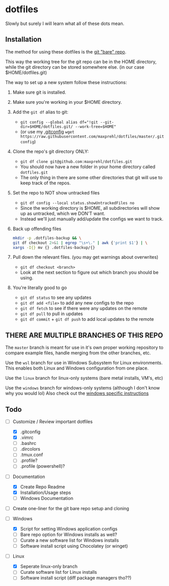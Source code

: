 # dotfiles

Slowly but surely I will learn what all of these dots mean.

## Installation

The method for using these dotfiles is the [git "bare" repo](https://www.atlassian.com/git/tutorials/dotfiles).

This way the working tree for the git repo can be in the HOME directory, 
while the git directory can be stored somewhere else. (in our case $HOME/dotfiles.git)

The way to set up a new system follow these instructions:

1. Make sure git is installed.
2. Make sure you're working in your $HOME directory.
3. Add the `git df` alias to git: 
    * `git config --global alias df="!git --git-dir=$HOME/dotfiles.git/ --work-tree=$HOME"`
    * (or use my [.gitconfig](./.gitconfig) `wget https://raw.githubusercontent.com/maxprehl/dotfiles/master/.gitconfig`)
4. Clone the repo's git directory ONLY:
    * `git df clone git@github.com:maxprehl/dotfiles.git`
    * You should now have a new folder in your home directory called `dotfiles.git`
    * The only thing in there are some other directories that git will use to keep track of the repos.
5. Set the repo to NOT show untracked files
    * `git df config --local status.showUntrackedFiles no`
    * Since the working directory is $HOME, all subdirectories will show up as untracked, which we DON'T want.
    * Instead we'll just manually add/update the configs we want to track.
6. Back up offending files

    ```sh
    mkdir -p .dotfiles-backup && \
    git df checkout 2>&1 | egrep "\s+\." | awk {'print $1'} | \
    xargs -I{} mv {} .dotfiles-backup/{}
    ```

7. Pull down the relevant files. (you may get warnings about overwrites)
    * `git df checkout <branch>`
    * Look at the next section to figure out which branch you should be using.
8. You're literally good to go
    * `git df status` to see any updates
    * `git df add <file>` to add any new configs to the repo
    * `git df fetch` to see if there were any updates on the remote
    * `git df pull` to pull in updates
    * `git df commit` + `git df push` to add local updates to the remote

## THERE ARE MULTIPLE BRANCHES OF THIS REPO

The `master` branch is meant for use in it's own proper working repository to compare example files, handle merging from the other branches, etc.

Use the `wsl` branch for use in Windows Subsystem for Linux environments. This enables both Linux and Windows configuration from one place.

Use the `linux` branch for linux-only systems (bare metal installs, VM's, etc)

Use the `windows` branch for windows-only systems (although I don't know why you would lol) Also check out the [windows specific instructions](./WindowsConfigs/README.md)

## Todo
- [ ] Customize / Review important dotfiles
    - [x] .gitconfig
    - [x] .vimrc
    - [ ] .bashrc
    - [ ] .dircolors
    - [ ] .tmux.conf
    - [ ] .profile?
    - [ ] .profile (powershell)?

- [ ] Documentation
    - [x] Create Repo Readme
    - [x] Installation/Usage steps
    - [ ] Windows Documentation

- [ ] Create one-liner for the git bare repo setup and cloning

- [ ] Windows
    - [x] Script for setting Windows application configs
    - [ ] Bare repo option for Windows installs as well?
    - [ ] Curate a new software list for Windows installs
    - [ ] Software install script using Chocolatey (or winget)

- [ ] Linux
    - [x] Seperate linux-only branch
    - [ ] Curate software list for Linux installs
    - [ ] Software install script (diff package managers tho??)
